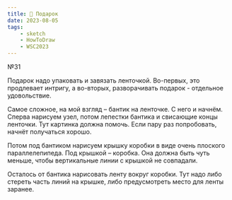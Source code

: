 ```yaml
---
title: 🎁 Подарок
date: 2023-08-05
tags:
    - sketch
    - HowToDraw
    - WSC2023
---
```


№31

Подарок надо упаковать и завязать ленточкой. Во-первых, это продлевает интригу, а во-вторых, разворачивать подарок - отдельное удовольствие.

Самое сложное, на мой взгляд – бантик на ленточке. С него и начнём. Сперва нарисуем узел, потом лепестки бантика и свисающие концы ленточки. Тут картинка должна помочь. Если пару раз попробовать, начнёт получаться хорошо.

Потом под бантиком нарисуем крышку коробки в виде очень плоского параллелепипеда. Под крышкой – коробка. Она должна быть чуть меньше, чтобы вертикальные линии с крышкой не совпадали.

Осталось от бантика нарисовать ленту вокруг коробки. Тут надо либо стереть часть линий на крышке, либо предусмотреть место для ленты заранее.
